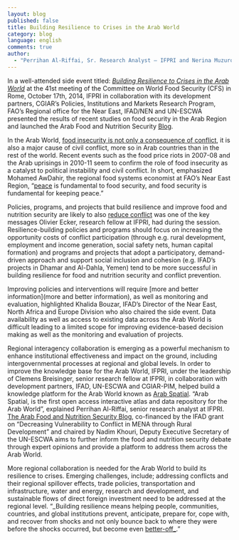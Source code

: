 ```yaml
---
layout: blog
published: false
title: Building Resilience to Crises in the Arab World
category: blog
language: english
comments: true
author: 
  - "Perrihan Al-Riffai, Sr. Research Analyst – IFPRI and Nerina Muzurovic, Knowledge Management Officer - IFAD"
---
```



In a well-attended side event titled: _[Building Resilience to Crises in the Arab World](http://www.fao.org/fileadmin/templates/cfs/Docs1314/CFS41/SideEvents/CFS_41_Side_Events_BROCHURE_Final.pdf)_ at the 41st meeting of the Committee on World Food Security (CFS) in Rome, October 17th, 2014, IFPRI in collaboration with its development partners, CGIAR’s Policies, Institutions and Markets Research Program, FAO’s Regional office for the Near East, IFAD/NEN and UN-ESCWA presented the results of recent studies on food security in the Arab Region and launched the Arab Food and Nutrition Security [Blog](http://www.arabspatial.org/). 

<!-- more -->

In the Arab World, [food insecurity is not only a consequence of conflict](http://www.ifpri.org/sites/default/files/publications/pr28.pdf), it is also a major cause of civil conflict, more so in Arab countries than in the rest of the world. Recent events such as the food price riots in 2007-08 and the Arab uprisings in 2010-11 seem to confirm the role of food insecurity as a catalyst to political instability and civil conflict. In short, emphasized Mohamed AwDahir, the regional food systems economist at FAO’s Near East Region, “[peace](http://www.slideshare.net/IFPRIMENA/fsn-in-the-arab-region-an-overview-awdahir-fao-10172014?qid=8c582242-37ae-4868-9803-bbce3f8771c1&v=default&b=&from_search=1) is fundamental to food security, and food security is fundamental for keeping peace.” 

Policies, programs, and projects that build resilience and improve food and nutrition security are likely to also [reduce conflict](http://www.slideshare.net/IFPRIMENA/building-resilience-through-food-security-policies-and-programs-ecker-17-1014) was one of the key messages Olivier Ecker, research fellow at IFPRI, had during the session. Resilience-building policies and programs should focus on increasing the opportunity costs of conflict participation (through e.g. rural development, employment and income generation, social safety nets, human capital formation) and programs and projects that adopt a participatory, demand-driven approach and support social inclusion and cohesion (e.g. IFAD’s projects in Dhamar and Al-Dahla, Yemen) tend to be more successful in building resilience for food and nutrition security and conflict prevention.

Improving policies and interventions will require [more and better information](more and better information), as well as monitoring and evaluation, highlighted Khalida Bouzar, IFAD’s Director of the Near East, North Africa and Europe Division who also chaired the side event. Data availability as well as access to existing data across the Arab World is difficult leading to a limited scope for improving evidence-based decision making as well as the monitoring and evaluation of projects. 

Regional interagency collaboration is emerging as a powerful mechanism to enhance institutional effectiveness and impact on the ground, including intergovernmental processes at regional and global levels. In order to improve the knowledge base for the Arab World, IFPRI, under the leadership of Clemens Breisinger, senior research fellow at IFPRI, in collaboration with development partners, IFAD, UN-ESCWA and CGIAR-PIM, helped build a knowledge platform for the Arab World known as [Arab Spatial](http://www.arabspatial.org/). “Arab Spatial, is the first open access interactive atlas and data repository for the Arab World”, explained Perrihan Al-Riffai, senior research analyst at IFPRI. [The Arab Food and Nutrition Security Blog](http://www.arabspatial.org/), co-financed by the IFAD grant on “Decreasing Vulnerability to Conflict in MENA through Rural Development” and chaired by Nadim Khouri, Deputy Executive Secretary of the UN-ESCWA aims to further inform the food and nutrition security debate through expert opinions and provide a platform to address them across the Arab World.

More regional collaboration is needed for the Arab World to build its resilience to crises. Emerging challenges, include; addressing conflicts and their regional spillover effects, trade policies, transportation and infrastructure, water and energy, research and development, and sustainable flows of direct foreign investment need to be addressed at the regional level. “_Building resilience means helping people, communities, countries, and global institutions prevent, anticipate, prepare for, cope with, and recover from shocks and not only bounce back to where they were before the shocks occurred, but become even [better-off_](http://www.ifpri.org/publication/resilience-food-and-nutrition-security).”
